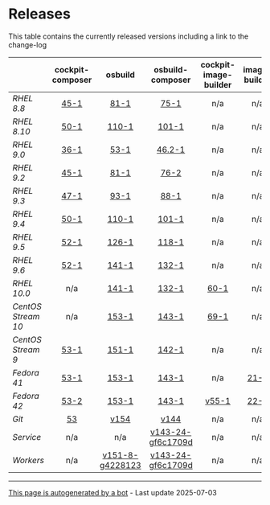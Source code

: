 # Releases
This table contains the currently released versions including a link to the change-log

|       | cockpit-composer | osbuild | osbuild-composer | cockpit-image-builder | image-builder |
|-------|:------------------:|:---------:|:------------------:|:-----------------------:|:---------------:|
| *RHEL 8.8* | [45-1](https://github.com/osbuild/cockpit-composer/releases/tag/45) | [81-1](https://github.com/osbuild/osbuild/releases/tag/v81) | [75-1](https://github.com/osbuild/osbuild-composer/releases/tag/v75) | n/a | n/a |
| *RHEL 8.10* | [50-1](https://github.com/osbuild/cockpit-composer/releases/tag/50) | [110-1](https://github.com/osbuild/osbuild/releases/tag/v110) | [101-1](https://github.com/osbuild/osbuild-composer/releases/tag/v101) | n/a | n/a |
| *RHEL 9.0* | [36-1](https://github.com/osbuild/cockpit-composer/releases/tag/36) | [53-1](https://github.com/osbuild/osbuild/releases/tag/v53) | [46.2-1](https://github.com/osbuild/osbuild-composer/releases/tag/v46.2) | n/a | n/a |
| *RHEL 9.2* | [45-1](https://github.com/osbuild/cockpit-composer/releases/tag/45) | [81-1](https://github.com/osbuild/osbuild/releases/tag/v81) | [76-2](https://github.com/osbuild/osbuild-composer/releases/tag/v76) | n/a | n/a |
| *RHEL 9.3* | [47-1](https://github.com/osbuild/cockpit-composer/releases/tag/47) | [93-1](https://github.com/osbuild/osbuild/releases/tag/v93) | [88-1](https://github.com/osbuild/osbuild-composer/releases/tag/v88) | n/a | n/a |
| *RHEL 9.4* | [50-1](https://github.com/osbuild/cockpit-composer/releases/tag/50) | [110-1](https://github.com/osbuild/osbuild/releases/tag/v110) | [101-1](https://github.com/osbuild/osbuild-composer/releases/tag/v101) | n/a | n/a |
| *RHEL 9.5* | [52-1](https://github.com/osbuild/cockpit-composer/releases/tag/52) | [126-1](https://github.com/osbuild/osbuild/releases/tag/v126) | [118-1](https://github.com/osbuild/osbuild-composer/releases/tag/v118) | n/a | n/a |
| *RHEL 9.6* | [52-1](https://github.com/osbuild/cockpit-composer/releases/tag/52) | [141-1](https://github.com/osbuild/osbuild/releases/tag/v141) | [132-1](https://github.com/osbuild/osbuild-composer/releases/tag/v132) | n/a | n/a |
| *RHEL 10.0* | n/a | [141-1](https://github.com/osbuild/osbuild/releases/tag/v141) | [132-1](https://github.com/osbuild/osbuild-composer/releases/tag/v132) | [60-1](https://github.com/osbuild/image-builder-frontend/releases/tag/v60) | n/a |
| *CentOS Stream 10* | n/a | [153-1](https://github.com/osbuild/osbuild/releases/tag/v153) | [143-1](https://github.com/osbuild/osbuild-composer/releases/tag/v143) | [69-1](https://github.com/osbuild/image-builder-frontend/releases/tag/v69) | n/a |
| *CentOS Stream 9* | [53-1](https://github.com/osbuild/cockpit-composer/releases/tag/53) | [151-1](https://github.com/osbuild/osbuild/releases/tag/v151) | [142-1](https://github.com/osbuild/osbuild-composer/releases/tag/v142) | n/a | n/a |
| *Fedora 41* | [53-1](https://github.com/osbuild/cockpit-composer/releases/tag/53) | [153-1](https://github.com/osbuild/osbuild/releases/tag/v153) | [143-1](https://github.com/osbuild/osbuild-composer/releases/tag/v143) | n/a | [21-1](https://github.com/osbuild/image-builder-cli/releases/tag/v21) |
| *Fedora 42* | [53-2](https://github.com/osbuild/cockpit-composer/releases/tag/53) | [153-1](https://github.com/osbuild/osbuild/releases/tag/v153) | [143-1](https://github.com/osbuild/osbuild-composer/releases/tag/v143) | [v55-1](https://github.com/osbuild/image-builder-frontend/releases/tag/v55) | [22-1](https://github.com/osbuild/image-builder-cli/releases/tag/v22) |
| *Git* | [53](https://github.com/osbuild/cockpit-composer/releases/tag/53) | [v154](https://github.com/osbuild/osbuild/releases/tag/v154) | [v144](https://github.com/osbuild/osbuild-composer/releases/tag/v144) | n/a | n/a |
| *Service* | n/a | n/a | [v143-24-gf6c1709d](https://github.com/osbuild/osbuild-composer/compare/v143-24-gf6c1709d...main) | n/a | n/a |
| *Workers* | n/a | [v151-8-g4228123](https://github.com/osbuild/osbuild/compare/v151-8-g4228123...main) | [v143-24-gf6c1709d](https://github.com/osbuild/osbuild-composer/compare/v143-24-gf6c1709d...main) | n/a | n/a |

---

[This page is autogenerated by a bot](https://gitlab.cee.redhat.com/osbuild/guides-bot/-/blob/main/release_overview.py) - Last update 2025-07-03
